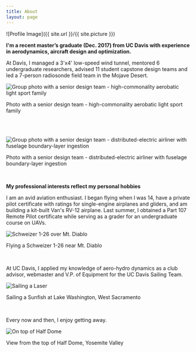 ```yaml
---
title: About
layout: page
---
```

![Profile Image]({{ site.url }}/{{ site.picture }})

<p><b>I'm a recent master’s graduate (Dec. 2017) from UC Davis with experience in aerodynamics, aircraft design and optimization.</b></p>

<p>At Davis, I managed a 3'x4' low-speed wind tunnel, mentored 6 undergraduate researchers, advised 11 student capstone design teams and led a 7-person radiosonde field team in the Mojave Desert.
  
<p><img src="{{ site.url }}/assets/images/group.jpg" alt="Group photo with a senior design team - high-commonality aerobatic light sport family" /></p>
<figcaption class="caption">Photo with a senior design team - high-commonality aerobatic light sport family</figcaption>

<br/><br/>

<p><img src="{{ site.url }}/assets/images/airbender.jpg" alt="Group photo with a senior design team - distributed-electric airliner with fuselage boundary-layer ingestion" /></p><figcaption class="caption">Photo with a senior design team - distributed-electric airliner with fuselage boundary-layer ingestion</figcaption></p>

<br>
<p><b>My professional interests reflect my personal hobbies</b></p>

<p>I am an avid aviation enthusiast. I began flying when I was 14, have a private pilot certificate with ratings for single-engine airplanes and gliders, and am building a kit-built Van's RV-12 airplane. Last summer, I obtained a Part 107 Remote Pilot certificate while serving as a grader for an undergraduate course on UAVs.

<p><img src="{{ site.url }}/assets/images/1-26.jpg" alt="Schweizer 1-26 over Mt. Diablo" />
<figcaption class="caption">Flying a Schweizer 1-26 near Mt. Diablo</figcaption></p>


<br><p>At UC Davis, I applied my knowledge of aero-hydro dynamics as a club advisor, webmaster and V.P. of Equipment for the UC Davis Sailing Team.</p>

<p><img src="{{ site.url }}/assets/images/sunfish.jpg" alt="Sailing a Laser"/>
<figcaption class="caption">Sailing a Sunfish at Lake Washington, West Sacramento</figcaption></p>

<br><p>Every now and then, I enjoy getting away.</p>
<p><img src="{{ site.url }}/assets/images/dome.jpg" alt="On top of Half Dome"/>
<figcaption class="caption">View from the top of Half Dome, Yosemite Valley</figcaption></p>

<br>
<p>
</p>
